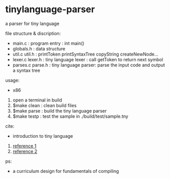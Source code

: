 # tinylanguage-parser
a parser for tiny language<br>

file structure & discription:<br>
- main.c            : program entry : int main() <br>
- globals.h         : data structure<br>
- util.c util.h     : printToken printSyntaxTree copyString createNewNode...<br>
- lexer.c lexer.h   : tiny language lexer : call getToken to return next symbol<br>
- parses.c parse.h  : tiny language parser: parse the input code and output a syntax tree<br>
  
usage:<br>
 - x86<br>
  1. open a terminal in build<br>
  2. $make clean : clean build files<br>
  3. $make parse : build the tiny language parser<br>
  4. $make testp : test the sample in ./build/test/sample.tny<br>
  
 cite:<br>
 - introduction to tiny language<br>
 1. [reference 1 ](https://blog.csdn.net/qq_41112170/article/details/106891811)<br>
 2. [reference 2 ](https://slideplayer.com/slide/7733294/)<br>

  ps:<br>
 - a curriculum design for fundamentals of compiling<br>
